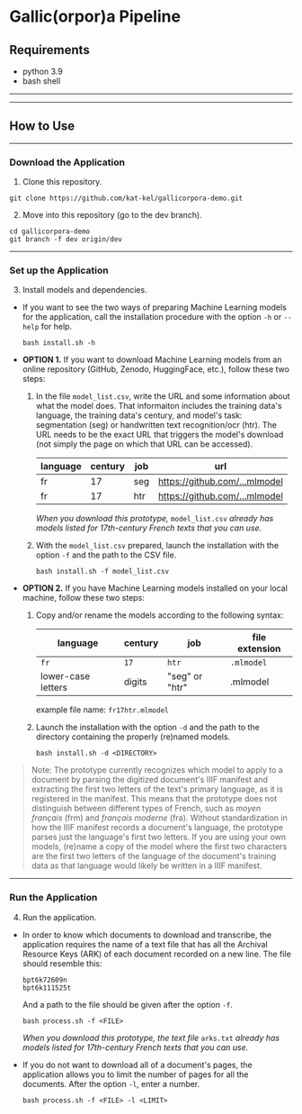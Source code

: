 # Gallic(orpor)a Pipeline

## Requirements
- python 3.9
- bash shell
---
---
## How to Use
---
### Download the Application
1. Clone this repository.
```
git clone https://github.com/kat-kel/gallicorpora-demo.git
```
2. Move into this repository (go to the dev branch).
```
cd gallicorpora-demo
git branch -f dev origin/dev
```
---
### Set up the Application
3. Install models and dependencies.
- If you want to see the two ways of preparing Machine Learning models for the application, call the installation procedure with the option `-h` or `--help` for help.
    ```
    bash install.sh -h
    ```
- **OPTION 1.** If you want to download Machine Learning models from an online repository (GitHub, Zenodo, HuggingFace, etc.), follow these two steps:

    1. In the file `model_list.csv`, write the URL and some information about what the model does. That informaiton includes the training data's language, the training data's century, and model's task: segmentation (seg) or handwritten text recognition/ocr (htr). The URL needs to be the exact URL that triggers the model's download (not simply the page on which that URL can be accessed).

        |language|century|job|url|
        |--------|-------|---|---|
        |fr|17|seg|https://github.com/...mlmodel|
        |fr|17|htr|https://github.com/...mlmodel|

        *When you download this prototype,* `model_list.csv` *already has models listed for 17th-century French texts that you can use.*

    2. With the `model_list.csv` prepared, launch the installation with the option `-f` and the path to the CSV file.
        ```
        bash install.sh -f model_list.csv
        ```

- **OPTION 2.** If you have Machine Learning models installed on your local machine, follow these two steps:

    1. Copy and/or rename the models according to the following syntax:

        |language|century|job|file extension|
        |--|--|--|--|
        |`fr`|`17`|`htr`|`.mlmodel`|
        |lower-case letters|digits|"seg" or "htr"|.mlmodel

        example file name: `fr17htr.mlmodel`

    2. Launch the installation with the option `-d` and the path to the directory containing the properly (re)named models.

        ```
        bash install.sh -d <DIRECTORY>
        ```

>Note: The prototype currently recognizes which model to apply to a document by parsing the digitized document's IIIF manifest and extracting the first two letters of the text's primary language, as it is registered in the manifest. This means that the prototype does not distinguish between different types of French, such as *moyen français* (frm) and *français moderne* (fra). Without standardization in how the IIIF manifest records a document's language, the prototype parses just the language's first two letters. If you are using your own models, (re)name a copy of the model where the first two characters are the first two letters of the language of the document's training data as that language would likely be written in a IIIF manifest.

---
### Run the Application
4. Run the application.

- In order to know which documents to download and transcribe, the application requires the name of a text file that has all the Archival Resource Keys (ARK) of each document recorded on a new line. The file should resemble this:

    ```
    bpt6k72609n
    bpt6k111525t
    ```
    And a path to the file should be given after the option `-f`.
    ```
    bash process.sh -f <FILE>
    ```
    *When you download this prototype, the text file* `arks.txt` *already has models listed for 17th-century French texts that you can use.*
- If you do not want to download all of a document's pages, the application allows you to limit the number of pages for all the documents. After the option `-l`, enter a number.
    ```
    bash process.sh -f <FILE> -l <LIMIT>
    ```